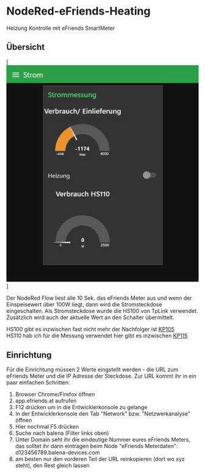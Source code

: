 # NodeRed-eFriends-Heating
Heizung Kontrolle mit eFriends SmartMeter

<!-- GETTING STARTED -->
## Übersicht

[![Product Name Screen Shot][product-screenshot]]

Der NodeRed Flow liest alle 10 Sek. das eFriends Meter aus und wenn der Einspeisewert über 100W liegt, dann wird die Stromsteckdose eingeschalten.
Als Stromsteckdose wurde die HS100 von TpLink verwendet. Zusätzlich wird auch der aktuelle Wert an den Schalter übermittelt.

HS100 gibt es inzwischen fast nicht mehr der Nachfolger ist [KP105](https://www.amazon.de/TP-Link-Kasa-KP105-funktionieren-erforderlich/dp/B08339SP84/tag=wurmcoat-21)<br>
HS110 hab ich für die Messung verwendet hier gibt es inzwischen [KP115](https://www.amazon.de/TP-Link-KP115-Energieverbrauchskontrolle-funktioniert-Sprachsteuerung/dp/B08X18FXWS/?tag=wurmcoat-21)

## Einrichtung

Für die Einrichtung müssen 2 Werte eingstellt werden - die URL zum eFriends Meter und die IP Adresse der Steckdose.
Zur URL kommt ihr in ein paar einfachen Schritten:
1. Browser Chrome/Firefox öffnen
2. app.efriends.at aufrufen
3. F12 drücken um in die Entwicklerkonsole zu gelange
4. In der Entwicklerkonsole den Tab "Network" bzw. "Netzwerkanalyse" öffnen
5. Hier nochmal F5 drücken
6. Suche nach balena (Filter links oben)
7. Unter Domain seht ihr die eindeutige Nummer eures eFriends Meters, das solltet ihr dann eintragen beim Node "eFriends Meterdaten": d123456789.balena-devices.com
8. am besten nur den vorderen Teil der URL reinkopieren (dort wo xyz steht), den Rest gleich lassen




[product-screenshot]: images/screenshot.jpg